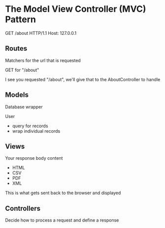 # The Model View Controller (MVC) Pattern

GET /about HTTP/1.1
Host: 127.0.0.1

## Routes
Matchers for the url that is requested

GET for "/about"

I see you requested "/about", we'll give that to the AboutController to handle


## Models
Database wrapper

User
* query for records
* wrap individual records

## Views
Your response body content
* HTML
* CSV
* PDF
* XML

This is what gets sent back to the browser and displayed

## Controllers
Decide how to process a request and define a response